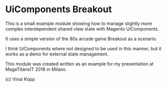 # UiComponents Breakout

This is a small example module showing how to manage slightly more complex interdependent shared view state with Magento UiComponents.

It uses a simple version of the 80s arcade game Breakout as a scenario.  

I think UiComponents where not designed to be used in this manner, but it works as a demo for external state management.  

This module was created written as an example for my presentation at MageTitansIT 2018 in Milano.

(c) Vinai Kopp 
